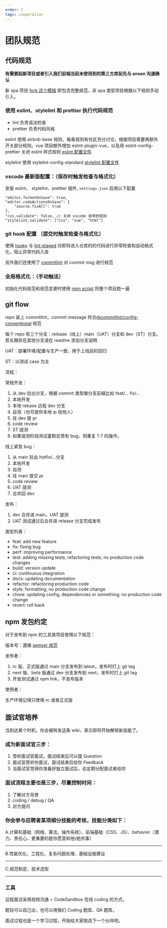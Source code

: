```yaml
---
order: 3
tags: cooperation
---
```


# 团队规范

## 代码规范

**有需要起新项目或者引入我们前端当前未使用到的第三方库前先与 anson 沟通确认**

新 spa 项目 [fork 这个模版](https://github.com/anson09/crystal) 即包含完整规范，非 spa 类型项目根据以下规则手动引入。

### 使用 eslint、stylelint 和 prettier 执行代码规范

- lint 负责语法检查
- prettier 负责代码风格

eslint 使用 airbnb-base 规则，每条规则有社区充分讨论，根据项目需要再额外开关部分规则。vue 项目额外增加 eslint-plugin-vue，以及用 eslint-config-prettier 关闭 eslint 样式规则 [eslint 配置文件](https://github.com/anson09/crystal/blob/dev/.eslintrc.yml)

stylelint 使用 stylelint-config-standard [stylelint 配置文件](https://github.com/anson09/crystal/blob/dev/.stylelintrc.yml)

### vscode 最新版配置：（保存时触发检查与格式化）

安装 eslint、 stylelint、prettier 插件, `settings.json` 启用以下配置

```jsonc
"editor.formatOnSave": true,
"editor.codeActionsOnSave": {
    "source.fixAll": true
},
"css.validate": false, // 关闭 vscode 自带的规则
"stylelint.validate": ["css", "vue", "html"]
```

### git hook 配置 （提交时触发检查与格式化）

使用 [husky](https://github.com/anson09/crystal/tree/dev/.husky) 与 [lint-staged](https://github.com/anson09/crystal/blob/dev/.lintstagedrc.cjs) 对即将进入仓库的的代码进行异常检查和自动格式化，阻止异常代码入库

另外我们还使用了 [commitlint](https://github.com/anson09/crystal/blob/dev/.commitlintrc.yml) 对 commit msg 进行规范

### 全局格式化：（手动触法）

初始化代码规范和规范变更时使用 [npm script](https://github.com/anson09/crystal/blob/dev/scripts/lint.sh) 将整个项目跑一遍

## git flow

repo 装上 commitlint，commit message 符合[@commitlint/config-conventional](https://www.conventionalcommits.org/en/v1.0.0/) 规范

每个 repo 有三个分支：release（线上）main（UAT）分支和 dev（ST）分支。若长期存在其他分支请在 readme 添加分支说明

UAT：部署环境/配置与生产一致，用于上线前的回归

ST：以测试 case 为主

流程：

常规开发：

1. 从 dev 拉出分支，根据 commit 类型做分支前缀比如 feat/... fix/...
2. 本地开发
3. 本地 rebase 远程 dev 分支
4. 自测（也可提供本地 ip 给他人）
5. 往 dev 提 pr
6. code review
7. ST 提测
8. 如果提测阶段测试童鞋反馈有 bug，则重复 1-7 的操作。

线上紧急 bug：

1. 从 main 拉出 hotfix/...分支
2. 本地开发
3. 自测
4. 往 main 提交 pr
5. code review
6. UAT 提测
7. 合并回 dev

发布：

1. dev 合并进 main，UAT 提测
2. UAT 测试通过后合并进 release 分支完成发布

类型列表：

- feat: add new feature
- fix: fixing bug
- perf: improving performance
- test: adding missing tests, refactoring tests; no production code changes
- build: version update
- ci: continuous integration
- docs: updating documentation
- refactor: refactoring production code
- style: formatting; no production code change
- chore: updating config, dependencies or something; no production code change
- revert: roll back

## npm 发包约定

对于发布到 npm 的工具类项目使用以下规范：

版本号：遵循 [semver 规范](https://semver.org/lang/zh-CN/)

发布者：

1. rc 版、正式版通过 main 分支发布到 latest，发布时打上 git tag
2. next 版、beta 版通过 dev 分支发布到 next，发布时打上 git tag
3. 开发测试通过 npm link，不发布版本

使用者：

生产环境记得只使用 rc 或者正式版

## 面试官培养

当到达某个时机，你会被转发这条 wiki，表示即将开始解锁新技能了。

### 成为新面试官三步：

1. 旁听面试官面试，面试结束后可以提 Question
2. 面试官旁听你面试，面试结束后给你 Feedback
3. 当面试官觉得你准备好独立面试后，会定期分配面试者给你

### 面试流程主要也是三步，尽量控制时间：

1. 了解对方背景
2. coding / debug / QA
3. 对方提问

### 你会参与应聘者某项细分技能的考核，技能分类如下：

A.计算机基础（网络、算法、操作系统）、前端基础（CSS、JS）、behavior（潜力、责任心、更重要的是你愿意和他/她共事）

---

B.性能优化、工程化、复杂问题处理、基础设施建设

---

C.规范制定、技术选型

---

### 工具

远程面试采用视频沟通 + CodeSandbox 在线 coding 的方式，

题目可以自己出，也可以用我们 Coding 题库、QA 题库，

面试过程也是一个学习过程，开始给大家挑选下一个伙伴吧。
